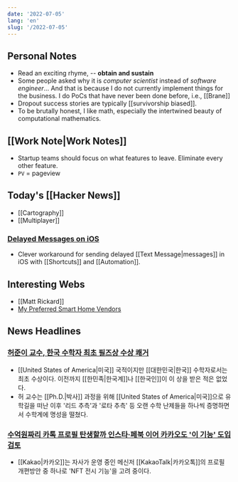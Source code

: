 ```yaml
---
date: '2022-07-05'
lang: 'en'
slug: '/2022-07-05'
---
```


## Personal Notes

- Read an exciting rhyme, -- **obtain and sustain**
- Some people asked why it is _computer scientist_ instead of _software engineer_... And that is because I do not currently implement things for the business. I do PoCs that have never been done before, i.e., [[Brane]]
- Dropout success stories are typically [[survivorship biased]].
- To be brutally honest, I like math, especially the intertwined beauty of computational mathematics.

## [[Work Note|Work Notes]]

- Startup teams should focus on what features to leave. Eliminate every other feature.
- `PV` = pageview

## Today's [[Hacker News]]

- [[Cartography]]
- [[Multiplayer]]

### [Delayed Messages on iOS](http://caleb.software/posts/ios-delayed-messages.html)

- Clever workaround for sending delayed [[Text Message|messages]] in iOS with [[Shortcuts]] and [[Automation]].

## Interesting Webs

- [[Matt Rickard]]
- [My Preferred Smart Home Vendors](https://chrisx.xyz/blog/my-preferred-smart-home-vendors/)

## News Headlines

### [허준이 교수, 한국 수학자 최초 필즈상 수상 쾌거](https://n.news.naver.com/mnews/article/001/0013291081?rc=N&ntype=RANKING)

- [[United States of America|미국]] 국적이지만 [[대한민국|한국]] 수학자로서는 최초 수상이다. 이전까지 [[한민족|한국계]]나 [[한국인]]이 이 상을 받은 적은 없었다.
- 허 교수는 [[Ph.D.|박사]] 과정을 위해 [[United States of America|미국]]으로 유학길을 떠난 이후 '리드 추측'과 '로타 추측' 등 오랜 수학 난제들을 하나씩 증명하면서 수학계에 명성을 떨쳤다.

### [**수억원짜리 카톡 프로필 탄생할까** 인스타·페북 이어 카카오도 '이 기능' 도입 검토](https://n.news.naver.com/mnews/article/009/0004985687)

- [[Kakao|카카오]]는 자사가 운영 중인 메신저 [[KakaoTalk|카카오톡]]의 프로필 개편방안 중 하나로 'NFT 전시 기능'을 고려 중이다.
